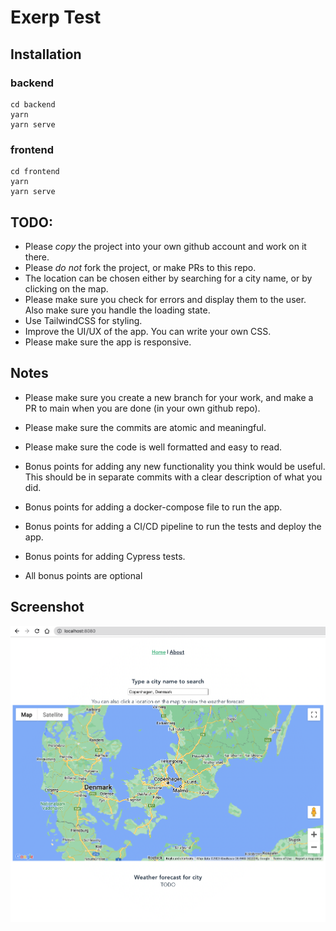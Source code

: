 # Exerp Test

## Installation

### backend

    cd backend
    yarn
    yarn serve

### frontend

    cd frontend
    yarn
    yarn serve

## TODO:

- Please *copy* the project into your own github account and work on it there.
- Please *do not* fork the project, or make PRs to this repo.
- The location can be chosen either by searching for a city name, or by clicking on the map.
- Please make sure you check for errors and display them to the user. Also make sure you handle the loading state.
- Use TailwindCSS for styling.
- Improve the UI/UX of the app. You can write your own CSS. 
- Please make sure the app is responsive.


## Notes

- Please make sure you create a new branch for your work, and make a PR to main when you are done (in your own github repo).
- Please make sure the commits are atomic and meaningful.
- Please make sure the code is well formatted and easy to read.
- Bonus points for adding any new functionality you think would be useful. This should be in separate commits with a clear description of what you did.

- Bonus points for adding a docker-compose file to run the app.
- Bonus points for adding a CI/CD pipeline to run the tests and deploy the app.
- Bonus points for adding Cypress tests.
- All bonus points are optional

## Screenshot

![](screenshot.png)